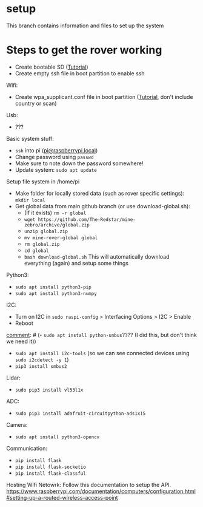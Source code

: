 # setup
This branch contains information and files to set up the system

# Steps to get the rover working
- Create bootable SD ([Tutorial](https://www.raspberrypi.org/documentation/computers/getting-started.html))
- Create empty ssh file in boot partition to enable ssh

Wifi:
- Create wpa_supplicant.conf file in boot partition ([Tutorial](https://www.raspberrypi-spy.co.uk/2017/04/manually-setting-up-pi-wifi-using-wpa_supplicant-conf/), don't include country or scan)

Usb:
- ???

Basic system stuff:
- `ssh` into pi (pi@raspberrypi.local)
- Change password using `passwd`
- Make sure to note down the password somewhere!
- Update system: `sudo apt update`

Setup file system in /home/pi
- Make folder for locally stored data (such as rover specific settings): `mkdir local`
- Get global data from main github branch (or use download-global.sh):
  - (If it exists) `rm -r global`
  - `wget https://github.com/The-Redstar/mine-zebro/archive/global.zip`
  - `unzip global.zip`
  - `mv mine-rover-global global`
  - `rm global.zip`
  - `cd global`
  - `bash download-global.sh` This will automatically download everything (again) and setup some things

Python3:
- `sudo apt install python3-pip`
- `sudo apt install python3-numpy`

I2C:
- Turn on I2C in `sudo raspi-config` > Interfacing Options > I2C > Enable
- Reboot

[comment]: # (- `sudo apt install python-smbus`???? (I did this, but don't think we need it))
- `sudo apt install i2c-tools` (so we can see connected devices using `sudo i2cdetect -y 1`)
- `pip3 install smbus2`

Lidar:
- `sudo pip3 install vl53l1x`

ADC:
- `sudo pip3 install adafruit-circuitpython-ads1x15`


Camera:
- `sudo apt install python3-opencv`

[comment]: # (- `pip install python3-opencv`)

Communication:
- `pip install flask`
- `pip install flask-socketio`
- `pip install flask-classful`

Hosting Wifi Netowrk:
Follow this documentation to setup the API.
https://www.raspberrypi.com/documentation/computers/configuration.html#setting-up-a-routed-wireless-access-point
